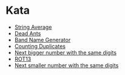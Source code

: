 # Kata 

* [String Average](https://www.codewars.com/kata/string-average/)
* [Dead Ants](https://www.codewars.com/kata/dead-ants)
* [Band Name Generator](https://www.codewars.com/kata/band-name-generator)
* [Counting Duplicates](https://www.codewars.com/kata/counting-duplicates)
* [
Next bigger number with the same digits](https://www.codewars.com/kata/next-bigger-number-with-the-same-digits/csharp)
* [ROT13](https://www.codewars.com/kata/rot13)
* [Next smaller number with the same digits](https://www.codewars.com/kata/next-smaller-number-with-the-same-digits)